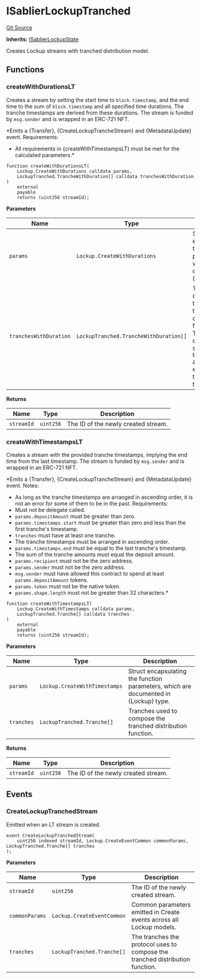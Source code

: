 # ISablierLockupTranched

[Git Source](https://github.com/sablier-labs/lockup/blob/58eaac45c20c57a93b73d887c714e68f061ec3e6/src/interfaces/ISablierLockupTranched.sol)

**Inherits:** [ISablierLockupState](/docs/reference/lockup/contracts/interfaces/interface.ISablierLockupState.md)

Creates Lockup streams with tranched distribution model.

## Functions

### createWithDurationsLT

Creates a stream by setting the start time to `block.timestamp`, and the end time to the sum of `block.timestamp` and
all specified time durations. The tranche timestamps are derived from these durations. The stream is funded by
`msg.sender` and is wrapped in an ERC-721 NFT.

\*Emits a {Transfer}, {CreateLockupTrancheStream} and {MetadataUpdate} event. Requirements:

- All requirements in {createWithTimestampsLT} must be met for the calculated parameters.\*

```solidity
function createWithDurationsLT(
    Lockup.CreateWithDurations calldata params,
    LockupTranched.TrancheWithDuration[] calldata tranchesWithDuration
)
    external
    payable
    returns (uint256 streamId);
```

**Parameters**

| Name                   | Type                                   | Description                                                                                                                                                                                  |
| ---------------------- | -------------------------------------- | -------------------------------------------------------------------------------------------------------------------------------------------------------------------------------------------- |
| `params`               | `Lockup.CreateWithDurations`           | Struct encapsulating the function parameters, which are documented in {Lockup} type.                                                                                                         |
| `tranchesWithDuration` | `LockupTranched.TrancheWithDuration[]` | Tranches with durations used to compose the tranched distribution function. Timestamps are calculated by starting from `block.timestamp` and adding each duration to the previous timestamp. |

**Returns**

| Name       | Type      | Description                         |
| ---------- | --------- | ----------------------------------- |
| `streamId` | `uint256` | The ID of the newly created stream. |

### createWithTimestampsLT

Creates a stream with the provided tranche timestamps, implying the end time from the last timestamp. The stream is
funded by `msg.sender` and is wrapped in an ERC-721 NFT.

\*Emits a {Transfer}, {CreateLockupTrancheStream} and {MetadataUpdate} event. Notes:

- As long as the tranche timestamps are arranged in ascending order, it is not an error for some of them to be in the
  past. Requirements:
- Must not be delegate called.
- `params.depositAmount` must be greater than zero.
- `params.timestamps.start` must be greater than zero and less than the first tranche's timestamp.
- `tranches` must have at least one tranche.
- The tranche timestamps must be arranged in ascending order.
- `params.timestamps.end` must be equal to the last tranche's timestamp.
- The sum of the tranche amounts must equal the deposit amount.
- `params.recipient` must not be the zero address.
- `params.sender` must not be the zero address.
- `msg.sender` must have allowed this contract to spend at least `params.depositAmount` tokens.
- `params.token` must not be the native token.
- `params.shape.length` must not be greater than 32 characters.\*

```solidity
function createWithTimestampsLT(
    Lockup.CreateWithTimestamps calldata params,
    LockupTranched.Tranche[] calldata tranches
)
    external
    payable
    returns (uint256 streamId);
```

**Parameters**

| Name       | Type                          | Description                                                                          |
| ---------- | ----------------------------- | ------------------------------------------------------------------------------------ |
| `params`   | `Lockup.CreateWithTimestamps` | Struct encapsulating the function parameters, which are documented in {Lockup} type. |
| `tranches` | `LockupTranched.Tranche[]`    | Tranches used to compose the tranched distribution function.                         |

**Returns**

| Name       | Type      | Description                         |
| ---------- | --------- | ----------------------------------- |
| `streamId` | `uint256` | The ID of the newly created stream. |

## Events

### CreateLockupTranchedStream

Emitted when an LT stream is created.

```solidity
event CreateLockupTranchedStream(
    uint256 indexed streamId, Lockup.CreateEventCommon commonParams, LockupTranched.Tranche[] tranches
);
```

**Parameters**

| Name           | Type                       | Description                                                                   |
| -------------- | -------------------------- | ----------------------------------------------------------------------------- |
| `streamId`     | `uint256`                  | The ID of the newly created stream.                                           |
| `commonParams` | `Lockup.CreateEventCommon` | Common parameters emitted in Create events across all Lockup models.          |
| `tranches`     | `LockupTranched.Tranche[]` | The tranches the protocol uses to compose the tranched distribution function. |
